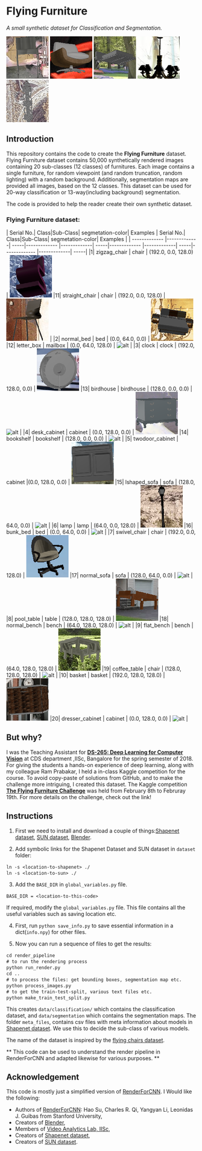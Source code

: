 # Flying Furniture

_A small synthetic dataset for Classification and Segmentation._

![alt-text-1](misc/1.gif "title-1") ![alt-text-2](misc/2.gif "title-2") ![alt-text-1](misc/3.gif "title-3") ![alt-text-4](misc/4.gif "title-4") ![alt-text-1](misc/0.gif "title-5")

## Introduction

This repository contains the code to create the __Flying Furniture__ dataset. Flying Furniture dataset contains 50,000 synthetically rendered images containing 20 sub-classes (12 classes) of furnitures. Each image contains a single furniture, for random viewpoint (and random truncation, random lighting) with a random background. Additionally, segmentation maps are provided all images, based on the 12 classes. This dataset can be used for 20-way classification or 13-way(including background) segmentation.

The code is provided to help the reader create their own synthetic dataset.

### Flying Furniture dataset:

| Serial No.| Class|Sub-Class| segmetation-color| Examples  | Serial No.| Class|Sub-Class| segmetation-color| Examples  |
| ------------- |-------------| -----|------------- |-------------| -----|------------- |-------------| -----|------------- |-------------| -----|
|1| zigzag_chair | chair | (192.0, 0.0, 128.0) | ![alt](misc/zigzag_chair.gif) |11| straight_chair | chair | (192.0, 0.0, 128.0) | ![alt](misc/straight_chair.gif) |
|2| normal_bed | bed | (0.0, 64.0, 0.0) | ![alt](misc/normal_bed.gif) |12| letter_box | mailbox | (0.0, 64.0, 128.0) | ![alt](misc/letter_box.gif) |
|3| clock | clock | (192.0, 128.0, 0.0) | ![alt](misc/clock.gif) |13| birdhouse | birdhouse | (128.0, 0.0, 0.0) | ![alt](misc/birdhouse.gif) |
|4| desk_cabinet | cabinet | (0.0, 128.0, 0.0) | ![alt](misc/desk_cabinet.gif) |14| bookshelf | bookshelf |  (128.0, 0.0, 0.0) | ![alt](misc/bookshelf.gif) |
|5| twodoor_cabinet | cabinet |(0.0, 128.0, 0.0) | ![alt](misc/twodoor_cabinet.gif) |15| lshaped_sofa | sofa | (128.0, 64.0, 0.0) | ![alt](misc/lshaped_sofa.gif) |
|6| lamp | lamp | (64.0, 0.0, 128.0) | ![alt](misc/lamp.gif) |16| bunk_bed | bed | (0.0, 64.0, 0.0) | ![alt](misc/bunk_bed.gif) |
|7| swivel_chair | chair | (192.0, 0.0, 128.0) | ![alt](misc/swivel_chair.gif) |17| normal_sofa | sofa | (128.0, 64.0, 0.0) | ![alt](misc/normal_sofa.gif) |
|8| pool_table | table | (128.0, 128.0, 128.0) | ![alt](misc/pool_table.gif) |18| normal_bench | bench | (64.0, 128.0, 128.0) | ![alt](normal_bench.gif) |
|9| flat_bench | bench | (64.0, 128.0, 128.0) | ![alt](misc/flat_bench.gif) |19| coffee_table | chair | (128.0, 128.0, 128.0) | ![alt](misc/coffee_table.gif) |
|10| basket | basket | (192.0, 128.0, 128.0) | ![alt](misc/basket.gif) |20| dresser_cabinet | cabinet | (0.0, 128.0, 0.0) | ![alt](misc/dresser_cabinet.gif) |


## But why?

I was the Teaching Assistant for [**DS-265: Deep Learning for Computer Vision**](https://val-iisc.github.io/DLCV/) at CDS department ,IISc, Bangalore for the spring semester of 2018. For giving the students a hands-on experience of deep learning, along with my colleague Ram Prabakar, I held a in-class Kaggle competition for the course. To avoid copy-paste of solutions from GitHub, and to make the challenge more intriguing, I created this dataset.  The Kaggle competition [**The Flying Furniture Challenge**](https://www.kaggle.com/c/ffc) was held from February 8th to Februray 19th. For more details on the challenge, check out the link!   

## Instructions

1) First we need to install and download a couple of things:[Shapenet dataset](https://www.shapenet.org/), [SUN dataset](https://groups.csail.mit.edu/vision/SUN/), [Blender](https://www.blender.org/).

2) Add symbolic links for the Shapenet Dataset and SUN dataset in `dataset` folder:
```
ln -s <location-to-shapenet> ./
ln -s <location-to-sun> ./
```

3) Add the `BASE_DIR` in `global_variables.py` file.
```
BASE_DIR = <location-to-this-code>
```
If required, modify the `global_variables.py` file.  This file contains all the useful variables such as saving location etc.

4) First, run `python save_info.py` to save essential information in a dict(`info.npy`) for other files.

5) Now you can run a sequence of files to get the results: 
```
cd render_pipeline
# to run the rendering process
python run_render.py
cd ..
# to process the files: get bounding boxes, segmentation map etc.
python process_images.py
# to get the train-test-split, various text files etc.
python make_train_test_split.py
```

This creates `data/classification/` which contains the classification dataset, and `data/segmentation` which contains the segmentation maps. The folder `meta_files`, contains csv files with meta information about models in [Shapenet dataset](https://www.shapenet.org/). We use this to decide the sub-class of various models. 

The name of the dataset is inspired by the [flying chairs dataset](https://lmb.informatik.uni-freiburg.de/resources/datasets/FlyingChairs.en.html).

** This code can be used to understand the render pipeline in RenderForCNN and adapted likewise for various purposes. **

## Acknowledgement

This code is mostly just a simplified version of [RenderForCNN](https://github.com/ShapeNet/RenderForCNN). I Would like the following:

* Authors of [RenderForCNN](https://github.com/ShapeNet/RenderForCNN): Hao Su, Charles R. Qi, Yangyan Li, Leonidas J. Guibas from Stanford University,
* Creators of [Blender](https://www.blender.org/),
* Members of [Video Analytics Lab, IISc](http://val.serc.iisc.ernet.in/valweb/),
* Creators of [Shapenet dataset](https://www.shapenet.org/),
* Creators of [SUN dataset](https://groups.csail.mit.edu/vision/SUN/). 
